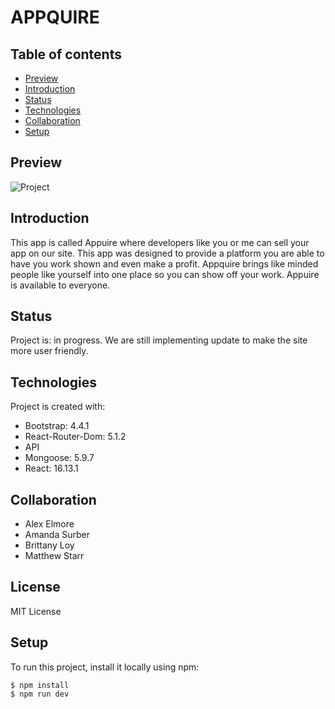 #  APPQUIRE

## Table of contents
* [Preview](#preview)
* [Introduction](#Introduction)
* [Status](#status)
* [Technologies](#technologies)
* [Collaboration](#Collaboration)
* [Setup](#setup)

## Preview

![Project](appquire.png)


## Introduction
This app is called Appuire where developers like you or me can sell your app on our site. This app was designed to provide a platform you are able to have you work shown and even make a profit. Appquire brings like minded people like yourself into one place so you can show off your work. Appuire is available to everyone. 

## Status

Project is: in progress. We are still implementing update to make the site more user friendly.


## Technologies

Project is created with:
* Bootstrap: 4.4.1
* React-Router-Dom: 5.1.2
* API 
* Mongoose: 5.9.7
* React: 16.13.1

## Collaboration
* Alex Elmore
* Amanda Surber
* Brittany Loy
* Matthew Starr

## License
MIT License



## Setup
To run this project, install it locally using npm:

```
$ npm install
$ npm run dev

